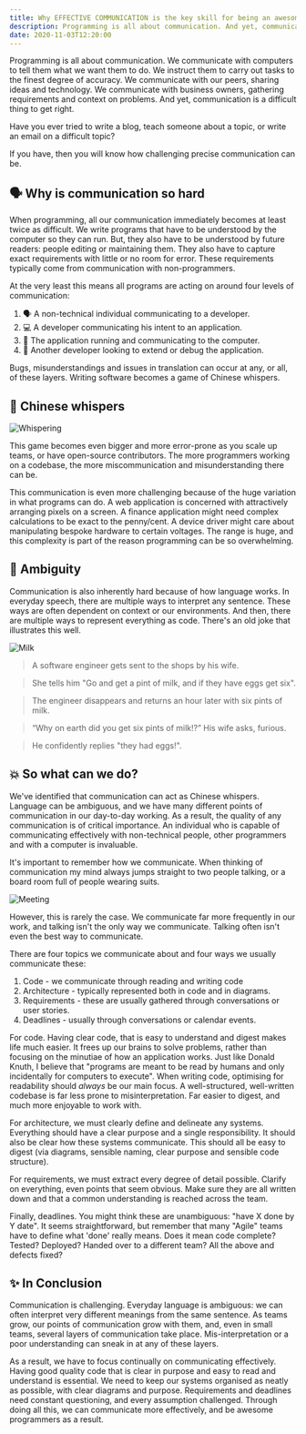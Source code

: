 ```yaml
---
title: Why EFFECTIVE COMMUNICATION is the key skill for being an awesome programmer
description: Programming is all about communication. And yet, communication is a difficult thing to get right. Here's why it's so important, and how to communicate better.
date: 2020-11-03T12:20:00
---
```


Programming is all about communication. We communicate with computers to tell them what we want them to do. We instruct them to carry out tasks to the finest degree of accuracy. We communicate with our peers, sharing ideas and technology. We communicate with business owners, gathering requirements and context on problems. And yet, communication is a difficult thing to get right.

Have you ever tried to write a blog, teach someone about a topic, or write an email on a difficult topic?

If you have, then you will know how challenging precise communication can be.

## 🗣️ Why is communication so hard

When programming, all our communication immediately becomes at least twice as difficult. We write programs that have to be understood by the computer so they can run. But, they also have to be understood by future readers: people editing or maintaining them. They also have to capture exact requirements with little or no room for error. These requirements typically come from communication with non-programmers.

At the very least this means all programs are acting on around four levels of communication:
1. 🗣️ A non-technical individual communicating to a developer.
2. 💻 A developer communicating his intent to an application.
3. 🤖 The application running and communicating to the computer.
4. 🐛 Another developer looking to extend or debug the application.

Bugs, misunderstandings and issues in translation can occur at any, or all, of these layers. Writing software becomes a game of Chinese whispers.

## 🙊 Chinese whispers

![Whispering](/img/whisper.jpg)

This game becomes even bigger and more error-prone as you scale up teams, or have open-source contributors. The more programmers working on a codebase, the more miscommunication and misunderstanding there can be.

This communication is even more challenging because of the huge variation in what programs can do. A web application is concerned with attractively arranging pixels on a screen. A finance application might need complex calculations to be exact to the penny/cent. A device driver might care about manipulating bespoke hardware to certain voltages. The range is huge, and this complexity is part of the reason programming can be so overwhelming.

## 🤷 Ambiguity

Communication is also inherently hard because of how language works. In everyday speech, there are multiple ways to interpret any sentence. These ways are often dependent on context or our environments. And then, there are multiple ways to represent everything as code. There's an old joke that illustrates this well.

![Milk](/img/milk.jpg)

> A software engineer gets sent to the shops by his wife.

> She tells him "Go and get a pint of milk, and if they have eggs get six".

> The engineer disappears and returns an hour later with six pints of milk.

> “Why on earth did you get six pints of milk!?” His wife asks, furious.

> He confidently replies "they had eggs!".


## 💥 So what can we do?

We've identified that communication can act as Chinese whispers. Language can be ambiguous, and we have many different points of communication in our day-to-day working. As a result, the quality of any communication is of critical importance. An individual who is capable of communicating effectively with non-technical people, other programmers and with a computer is invaluable.

It's important to remember how we communicate. When thinking of communication my mind always jumps straight to two people talking, or a board room full of people wearing suits.

![Meeting](/img/meeting.jpg)

However, this is rarely the case. We communicate far more frequently in our work, and talking isn't the only way we communicate. Talking often isn't even the best way to communicate.

There are four topics we communicate about and four ways we usually communicate these:
1. Code - we communicate through reading and writing code
2. Architecture - typically represented both in code and in diagrams.
3. Requirements - these are usually gathered through conversations or user stories.
4. Deadlines - usually through conversations or calendar events.

For code. Having clear code, that is easy to understand and digest makes life much easier. It frees up our brains to solve problems, rather than focusing on the minutiae of how an application works. Just like Donald Knuth, I believe that "programs are meant to be read by humans and only incidentally for computers to execute". When writing code, optimising for readability should *always* be our main focus. A well-structured, well-written codebase is far less prone to misinterpretation. Far easier to digest, and much more enjoyable to work with.

For architecture, we must clearly define and delineate any systems. Everything should have a clear purpose and a single responsibility. It should also be clear how these systems communicate. This should all be easy to digest (via diagrams, sensible naming, clear purpose and sensible code structure).

For requirements, we must extract every degree of detail possible. Clarify on everything, even points that seem obvious. Make sure they are all written down and that a common understanding is reached across the team.

Finally, deadlines. You might think these are unambiguous: "have X done by Y date". It seems straightforward, but remember that many "Agile" teams have to define what 'done' really means. Does it mean code complete? Tested? Deployed? Handed over to a different team? All the above and defects fixed?


## ✨ In Conclusion

Communication is challenging. Everyday language is ambiguous: we can often interpret very different meanings from the same sentence. As teams grow, our points of communication grow with them, and, even in small teams, several layers of communication take place. Mis-interpretation or a poor understanding can sneak in at any of these layers.

As a result, we have to focus continually on communicating effectively. Having good quality code that is clear in purpose and easy to read and understand is essential. We need to keep our systems organised as neatly as possible, with clear diagrams and purpose. Requirements and deadlines need constant questioning, and every assumption challenged. Through doing all this, we can communicate more effectively, and be awesome programmers as a result.
